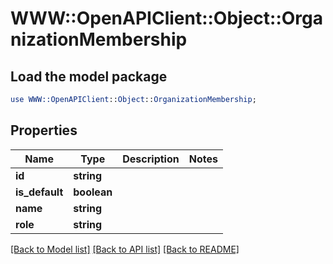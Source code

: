 # WWW::OpenAPIClient::Object::OrganizationMembership

## Load the model package
```perl
use WWW::OpenAPIClient::Object::OrganizationMembership;
```

## Properties
Name | Type | Description | Notes
------------ | ------------- | ------------- | -------------
**id** | **string** |  | 
**is_default** | **boolean** |  | 
**name** | **string** |  | 
**role** | **string** |  | 

[[Back to Model list]](../README.md#documentation-for-models) [[Back to API list]](../README.md#documentation-for-api-endpoints) [[Back to README]](../README.md)


